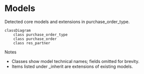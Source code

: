 # Models

Detected core models and extensions in purchase_order_type.

```mermaid
classDiagram
    class purchase_order_type
    class purchase_order
    class res_partner
```

Notes
- Classes show model technical names; fields omitted for brevity.
- Items listed under _inherit are extensions of existing models.
